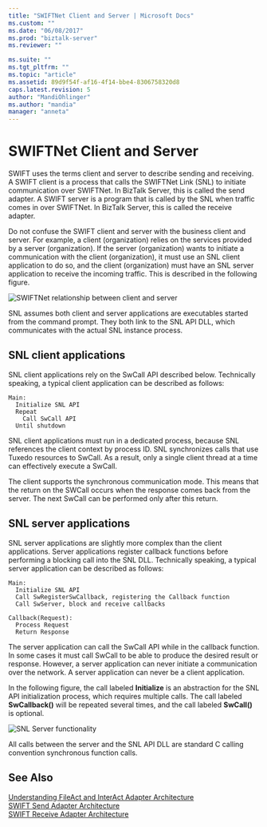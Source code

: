 ```yaml
---
title: "SWIFTNet Client and Server | Microsoft Docs"
ms.custom: ""
ms.date: "06/08/2017"
ms.prod: "biztalk-server"
ms.reviewer: ""

ms.suite: ""
ms.tgt_pltfrm: ""
ms.topic: "article"
ms.assetid: 89d9f54f-af16-4f14-bbe4-8306758320d8
caps.latest.revision: 5
author: "MandiOhlinger"
ms.author: "mandia"
manager: "anneta"
---
```

# SWIFTNet Client and Server
SWIFT uses the terms client and server to describe sending and receiving. A SWIFT client is a process that calls the SWIFTNet Link (SNL) to initiate communication over SWIFTNet. In BizTalk Server, this is called the send adapter. A SWIFT server is a program that is called by the SNL when traffic comes in over SWIFTNet. In BizTalk Server, this is called the receive adapter.  
  
 Do not confuse the SWIFT client and server with the business client and server. For example, a client (organization) relies on the services provided by a server (organization). If the server (organization) wants to initiate a communication with the client (organization), it must use an SNL client application to do so, and the client (organization) must have an SNL server application to receive the incoming traffic. This is described in the following figure.  
  
 ![SWIFTNet relationship between client and server](../../adapters-and-accelerators/fileact-interact/media/7ad5d877-19d4-431f-9358-d5ae278cf945.gif "7ad5d877-19d4-431f-9358-d5ae278cf945")  
  
 SNL assumes both client and server applications are executables started from the command prompt. They both link to the SNL API DLL, which communicates with the actual SNL instance process.  
  
## SNL client applications  
 SNL client applications rely on the SwCall API described below. Technically speaking, a typical client application can be described as follows:  
  
```  
Main:  
  Initialize SNL API  
  Repeat  
    Call SwCall API  
  Until shutdown  
```  
  
 SNL client applications must run in a dedicated process, because SNL references the client context by process ID. SNL synchronizes calls that use Tuxedo resources to SwCall. As a result, only a single client thread at a time can effectively execute a SwCall.  
  
 The client supports the synchronous communication mode. This means that the return on the SWCall occurs when the response comes back from the server. The next SwCall can be performed only after this return.  
  
## SNL server applications  
 SNL server applications are slightly more complex than the client applications. Server applications register callback functions before performing a blocking call into the SNL DLL. Technically speaking, a typical server application can be described as follows:  
  
```  
Main:  
  Initialize SNL API  
  Call SwRegisterSwCallback, registering the Callback function  
  Call SwServer, block and receive callbacks  
  
Callback(Request):  
  Process Request  
  Return Response  
```  
  
 The server application can call the SwCall API while in the callback function. In some cases it must call SwCall to be able to produce the desired result or response. However, a server application can never initiate a communication over the network. A server application can never be a client application.  
  
 In the following figure, the call labeled **Initialize** is an abstraction for the SNL API initialization process, which requires multiple calls. The call labeled **SwCallback()** will be repeated several times, and the call labeled **SwCall()** is optional.  
  
 ![SNL Server functionality](../../adapters-and-accelerators/fileact-interact/media/42395775-cdbc-4e36-8b36-566caefa2aaf.gif "42395775-cdbc-4e36-8b36-566caefa2aaf")  
  
 All calls between the server and the SNL API DLL are standard C calling convention synchronous function calls.  
  
## See Also  
 [Understanding FileAct and InterAct Adapter Architecture](../../adapters-and-accelerators/fileact-interact/understanding-fileact-and-interact-adapter-architecture.md)   
 [SWIFT Send Adapter Architecture](../../adapters-and-accelerators/fileact-interact/swift-send-adapter-architecture.md)   
 [SWIFT Receive Adapter Architecture](../../adapters-and-accelerators/fileact-interact/swift-receive-adapter-architecture.md)